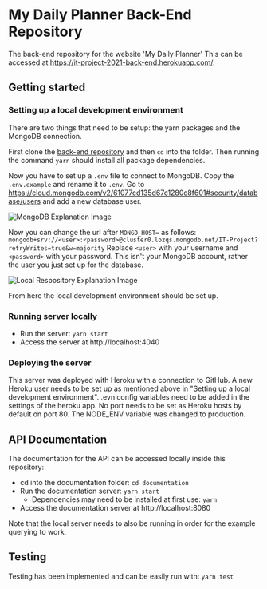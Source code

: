 # My Daily Planner Back-End Repository
The back-end repository for the website 'My Daily Planner'
This can be accessed at https://it-project-2021-back-end.herokuapp.com/.

## Getting started
### Setting up a local development environment

There are two things that need to be setup: the yarn packages and the MongoDB connection.

First clone the [back-end repository](https://github.com/IT-Project-2021/IT-Project-2021-Back-End) and then `cd` into the folder. Then running the command `yarn` should install all package dependencies.

Now you have to set up a `.env` file to connect to MongoDB. Copy the `.env.example` and rename it to `.env`. Go to https://cloud.mongodb.com/v2/61077cd135d67c1280c8f601#security/database/users and add a new database user.

![MongoDB Explanation Image](https://i.imgur.com/BysWv4o.png "MongoDB Explanation Image")

Now you can change the url after `MONGO_HOST=` as follows:
`mongodb+srv://<user>:<password>@cluster0.lozqs.mongodb.net/IT-Project?retryWrites=true&w=majority`
Replace `<user>` with your username and `<password>` with your password. This isn't your MongoDB account, rather the user you just set up for the database.

![Local Respository Explanation Image](https://i.imgur.com/vliOgyM.png "Local Respository Explanation Image")

From here the local development environment should be set up.

### Running server locally
* Run the server: `yarn start`
* Access the server at http://localhost:4040

### Deploying the server
This server was deployed with Heroku with a connection to GitHub. A new Heroku user needs to be set up as mentioned above in "Setting up a local development environment". .evn config variables need to be added in the settings of the heroku app. No port needs to be set as Heroku hosts by default on port 80. The NODE_ENV variable was changed to production.

## API Documentation
The documentation for the API can be accessed locally inside this repository:

* cd into the documentation folder: `cd documentation`
* Run the documentation server: `yarn start`
  * Dependencies may need to be installed at first use: `yarn`
* Access the documentation server at http://localhost:8080

Note that the local server needs to also be running in order for the example querying to work.

## Testing
Testing has been implemented and can be easily run with: `yarn test`
